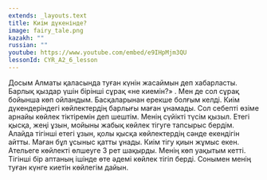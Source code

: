 ```yaml
---
extends: _layouts.text
title: Киім дүкенінде?
image: fairy_tale.png
kazakh: ""
russian: ""
youtube: https://www.youtube.com/embed/e9IHpMjm3QU
lessonId: CYR_A2_6_lesson
---
```

Досым Алматы қаласында  туған күнін жасаймын деп хабарласты. Барлық қыздар үшін бірінші сұрақ «не киемін?» . Мен де сол сұрақ бойынша көп ойландым. Басқаларынан ерекше болғым келді. Киім дүкендеріндегі көйлектердің барлығы маған ұнамады. Сол себепті өзіме арнайы көйлек тіктіремін деп шештім. Менің сүйікті түсім қызыл. Етегі қысқа, жеңі ұзын, мойыны жабық көйлек тігуге тапсырыс бердім. Алайда тігінші етегі ұзын, қолы қысқа көйлектердің сәнде екендігін айтты. Маған бұл ұсыныс қатты ұнады.  Киім тігу қиын жұмыс екен. Ательеге көйлекті өлшеуге 3 рет шақырды. Менің көп уақытым кетті. Тігінші бір аптаның ішінде өте әдемі көйлек тігіп берді. Сонымен менің туған күнге киетін көйлегім дайын.
